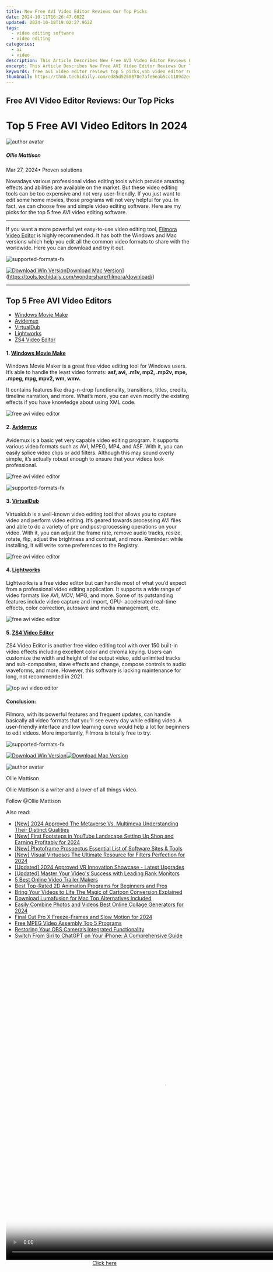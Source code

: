 ```yaml
---
title: New Free AVI Video Editor Reviews Our Top Picks
date: 2024-10-11T16:26:47.602Z
updated: 2024-10-18T19:02:27.962Z
tags: 
  - video editing software
  - video editing
categories: 
  - ai
  - video
description: This Article Describes New Free AVI Video Editor Reviews Our Top Picks
excerpt: This Article Describes New Free AVI Video Editor Reviews Our Top Picks
keywords: free avi video editor reviews top 5 picks,vob video editor reviews top 5 free options,free avi video rotator reviews top choices,free mov video rotator top picks and reviews,free avi video editor reviews our top picks,free video editing online top picks and reviews,free avi video editing tools our top picks
thumbnail: https://thmb.techidaily.com/ed85d5260878e7afe5eab5cc1189d2e4580a5c9f5e7d77e30ca04d5bf449b804.jpg
---
```


## Free AVI Video Editor Reviews: Our Top Picks

# Top 5 Free AVI Video Editors In 2024

![author avatar](https://images.wondershare.com/filmora/article-images/ollie-mattison.jpg)

##### Ollie Mattison

 Mar 27, 2024• Proven solutions

Nowadays various professional video editing tools which provide amazing effects and abilities are available on the market. But these video editing tools can be too expensive and not very user-friendly. If you just want to edit some home movies, those programs will not very helpful for you. In fact, we can choose free and simple video editing software. Here are my picks for the top 5 free AVI video editing software.

---

If you want a more powerful yet easy-to-use video editing tool, [Filmora Video Editor](https://tools.techidaily.com/wondershare/filmora/download/) is highly recommended. It has both the Windows and Mac versions which help you edit all the common video formats to share with the worldwide. Here you can download and try it out.

![supported-formats-fx](https://images.wondershare.com/filmora/article-images/supported-formats-fx.jpg)

[![Download Win Version](https://images.wondershare.com/filmora/guide/download-btn-win.jpg)](https://tools.techidaily.com/wondershare/filmora/download/)[Download Mac Version](https://images.wondershare.com/filmora/guide/download-btn-mac.jpg)](https://tools.techidaily.com/wondershare/filmora/download/)

---

## Top 5 Free AVI Video Editors

* [Windows Movie Make](#tab%5F01)
* [Avidemux](#tab%5F02)
* [VirtualDub](#tab%5F03)
* [Lightworks](#tab%5F04)
* [ZS4 Video Editor](#tab%5F05)

#### 1\. [Windows Movie Make](https://www.microsoft.com/en-us/p/movie-maker-10-free/9mvfq4lmz6c9#activetab=pivot:overviewtab)

Windows Movie Maker is a great free video editing tool for Windows users. It’s able to handle the least video formats: **asf, avi, .m1v, mp2, .mp2v, mpe, .mpeg, mpg, mpv2, wm, wmv.**

It contains features like drag-n-drop functionality, transitions, titles, credits, timeline narration, and more. What’s more, you can even modify the existing effects if you have knowledge about using XML code.

![free avi video editor](https://images.wondershare.com/topic/convert-video/windows-movie-maker.jpg "free avi video editor")

#### 2\. [Avidemux](http://avidemux-mswin.sourceforge.net/)

Avidemux is a basic yet very capable video editing program. It supports various video formats such as AVI, MPEG, MP4, and ASF. With it, you can easily splice video clips or add filters. Although this may sound overly simple, it’s actually robust enough to ensure that your videos look professional.

![free avi video editor](https://images.wondershare.com/topic/video-editing/avidemux.jpg "free avi video editor")

![supported-formats-fx](https://images.wondershare.com/filmora/article-images/avidemux-formats.jpg)

#### 3\. [VirtualDub](http://virtualdub.sourceforge.net/)

Virtualdub is a well-known video editing tool that allows you to capture video and perform video editing. It’s geared towards processing AVI files and able to do a variety of pre and post-processing operations on your video. With it, you can adjust the frame rate, remove audio tracks, resize, rotate, flip, adjust the brightness and contrast, and more. Reminder: while installing, it will write some preferences to the Registry.

![free avi video editor](https://images.wondershare.com/topic/video-editing/virtualdub.jpg "free avi video editor")

#### 4\. [Lightworks](http://www.lwks.com/)

Lightworks is a free video editor but can handle most of what you’d expect from a professional video editing application. It supports a wide range of video formats like AVI, MOV, MPG, and more. Some of its outstanding features include video capture and import, GPU- accelerated real-time effects, color correction, autosave and media management, etc.

![free avi video editor](https://images.wondershare.com/images/multimedia/video-editor/lightworks.jpg)

#### 5\. [ZS4 Video Editor](https://www.macupdate.com/app/mac/20754/zs4-video-editor)

ZS4 Video Editor is another free video editing tool with over 150 built-in video effects including excellent color and chroma keying. Users can customize the width and height of the output video, add unlimited tracks and sub-composites, slave effects and change, compose controls to audio waveforms, and more. However, this software is lacking maintenance for long, not recommended in 2021.

![top avi video editor](https://images.wondershare.com/topic/video-editing/zs4.jpg "top avi video editor")

#### **Conclusion:**

Filmora, with its powerful features and frequent updates, can handle basically all video formats that you'll see every day while editing video. A user-friendly interface and low learning curve would help a lot for beginners to edit videos. More importantly, Filmora is totally free to try.

![supported-formats-fx](https://images.wondershare.com/filmora/article-images/supported-formats-fx.jpg)

[![Download Win Version](https://images.wondershare.com/filmora/guide/download-btn-win.jpg)](https://tools.techidaily.com/wondershare/filmora/download/)[![Download Mac Version](https://images.wondershare.com/filmora/guide/download-btn-mac.jpg)](https://tools.techidaily.com/wondershare/filmora/download/)

![author avatar](https://images.wondershare.com/filmora/article-images/ollie-mattison.jpg)

Ollie Mattison

Ollie Mattison is a writer and a lover of all things video.

Follow @Ollie Mattison

<ins class="adsbygoogle"
      style="display:block"
      data-ad-client="ca-pub-7571918770474297"
      data-ad-slot="8358498916"
      data-ad-format="auto"
      data-full-width-responsive="true"></ins>

<span class="atpl-alsoreadstyle">Also read:</span>
<div><ul>
<li><a href="https://fox-hovers.techidaily.com/new-2024-approved-the-metaverse-vs-multimeva-understanding-their-distinct-qualities/"><u>[New] 2024 Approved The Metaverse Vs. Multimeva Understanding Their Distinct Qualities</u></a></li>
<li><a href="https://youtube-docs.techidaily.com/irst-footsteps-in-youtube-landscape-setting-up-shop-and-earning-profitably-for-2024/"><u>[New] First Footsteps in YouTube Landscape Setting Up Shop and Earning Profitably for 2024</u></a></li>
<li><a href="https://fox-links.techidaily.com/new-photoframe-prospectus-essential-list-of-software-sites-and-tools/"><u>[New] Photoframe Prospectus Essential List of Software Sites & Tools</u></a></li>
<li><a href="https://snapchat-videos.techidaily.com/new-visual-virtuosos-the-ultimate-resource-for-filters-perfection-for-2024/"><u>[New] Visual Virtuosos The Ultimate Resource for Filters Perfection for 2024</u></a></li>
<li><a href="https://fox-friendly.techidaily.com/updated-2024-approved-vr-innovation-showcase-latest-upgrades/"><u>[Updated] 2024 Approved VR Innovation Showcase - Latest Upgrades</u></a></li>
<li><a href="https://youtube-web.techidaily.com/ed-master-your-videos-success-with-leading-rank-monitors/"><u>[Updated] Master Your Video's Success with Leading Rank Monitors</u></a></li>
<li><a href="https://ai-vdieo-software.techidaily.com/5-best-online-video-trailer-makers/"><u>5 Best Online Video Trailer Makers</u></a></li>
<li><a href="https://ai-vdieo-software.techidaily.com/best-top-rated-2d-animation-programs-for-beginners-and-pros/"><u>Best Top-Rated 2D Animation Programs for Beginners and Pros</u></a></li>
<li><a href="https://ai-vdieo-software.techidaily.com/bring-your-videos-to-life-the-magic-of-cartoon-conversion-explained/"><u>Bring Your Videos to Life The Magic of Cartoon Conversion Explained</u></a></li>
<li><a href="https://ai-vdieo-software.techidaily.com/download-lumafusion-for-mac-top-alternatives-included/"><u>Download Lumafusion for Mac Top Alternatives Included</u></a></li>
<li><a href="https://ai-vdieo-software.techidaily.com/easily-combine-photos-and-videos-best-online-collage-generators-for-2024/"><u>Easily Combine Photos and Videos Best Online Collage Generators for 2024</u></a></li>
<li><a href="https://ai-vdieo-software.techidaily.com/final-cut-pro-x-freeze-frames-and-slow-motion-for-2024/"><u>Final Cut Pro X Freeze-Frames and Slow Motion for 2024</u></a></li>
<li><a href="https://ai-vdieo-software.techidaily.com/free-mpeg-video-assembly-top-5-programs/"><u>Free MPEG Video Assembly Top 5 Programs</u></a></li>
<li><a href="https://screen-recording.techidaily.com/restoring-your-obs-cameras-integrated-functionality/"><u>Restoring Your OBS Camera’s Integrated Functionality</u></a></li>
<li><a href="https://blog-min.techidaily.com/switch-from-siri-to-chatgpt-on-your-iphone-a-comprehensive-guide/"><u>Switch From Siri to ChatGPT on Your iPhone: A Comprehensive Guide</u></a></li>
</ul></div>

<!-- affiliate ads begin -->
<span id="1834906">
					<video width="864" height="864" style="cursor:pointer"
           poster="//a.impactradius-go.com/display-clicktoplayimage/1834906.png"
           onclick="if(!this.playClicked){this.play();this.setAttribute('controls',true);this.playClicked=true;}">
	   <source src="//a.impactradius-go.com/display-ad/16836-1834906">
	   <img src="//a.impactradius-go.com/display-clicktoplayimage/1834906.png" style="border: none; height: 100%; width: 100%; object-fit: contain">
	</video>
	<div style="width:540px;text-align:center"><a href="javascript:window.open(decodeURIComponent('https%3A%2F%2F25home.pxf.io%2Fc%2F5597632%2F1834906%2F16836'), '_blank');void(0);">Click here</a></div>
</span>
<img height="0" width="0" src="https://imp.pxf.io/i/5597632/1834906/16836" style="position:absolute;visibility:hidden;" border="0" />
<!-- affiliate ads end -->

